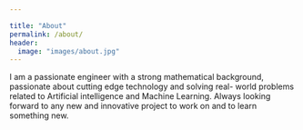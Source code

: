 ```yaml
---

title: "About"
permalink: /about/
header:
  image: "images/about.jpg"
---
```


  I am a passionate engineer with a strong mathematical background, passionate
  about cutting edge technology and solving real- world problems related to
  Artificial intelligence and Machine Learning. Always looking forward to any new
  and innovative project  to work on and to learn something new.
